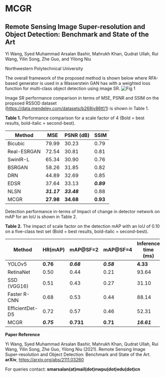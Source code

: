 # MCGR
## Remote Sensing Image Super-resolution and Object Detection: Benchmark and State of the Art
Yi Wang, Syed Muhammad Arsalan Bashir, Mahrukh Khan, Qudrat Ullah, Rui Wang, Yilin Song, Zhe Guo, and Yilong Niu 

Northwestern Polytechnical University

The overall framework of the proposed method is shown below where RFA-based generator is used in a Wasserstein GAN has with a weighted loss function for multi-class object detection using image SR.
![Fig  1](https://github.com/smab1176/MCGR/blob/90bd113669b2aa7e97cfcd45cff183d0dae46fe6/Figure%202-7.png)

Image SR performance comparison in terms of MSE, PSNR and SSIM on the propsoed RSSOD dataset (https://data.mendeley.com/datasets/b268jv86tf/1) is shown in Table 1.

**Table 1.** Performance comparison for a scale factor of 4 (Bold = best results, bold-italic = second-best).

Method          | MSE       | PSNR (dB) | SSIM
----------------|-----------|-----------|----------
Bicubic 	      |  79.99	  |  30.23	  |   0.79
Real-ESRGAN 	  |  72.54	  |  30.81	  |   0.81
SwinIR-L 	      |  65.34	  |  30.90	  |   0.76
BSRGAN 	        |  58.26	  |  31.85	  |   0.82
DRN	            |  44.89	  |  32.69	  |   0.85
EDSR	          |  37.64	  |  33.13	  |   ***0.89***
NLSN	          |  ***31.17***	  |  ***33.48***	  |   0.88
MCGR	          |  **27.98**	|  **34.68**	  |   **0.93**




Detection performance in-terms of  Impact of change in detector network on mAP for an IoU is shown in Table 2. 

**Table 2.** The impact of scale factor on the detection mAP with an IoU of 0.10 on a five-class test set (Bold = best results, bold-italic = second-best).

Method           | HR(mAP)    | mAP@SF=2 | mAP@SF=4 |  Inference time (ms)
-----------------|-------|---------|----------|-----------------
YOLOv5	         |**0.76** | ***0.68***|	***0.58***	  |  **4.33**
RetinaNet	       |  0.50 |   0.44	 |  0.21	  |    93.64
SSD (VGG16)	     |  0.51 |   0.43	 |  0.27	  |    31.10
Faster R-CNN	   |  0.68 |   0.53	 |  0.44	  |    88.14
EfficientDet-D5	 |  0.72 |   0.57	 |  0.46	  |    52.31
MCGR	           | ***0.75***|**0.731**|	**0.71**  |   ***16.61***


**Paper Reference**

Yi Wang, Syed Muhammad Arsalan Bashir, Mahrukh Khan, Qudrat Ullah, Rui Wang, Yilin Song, Zhe Guo, Yilong Niu (2021). Remote Sensing Image Super-resolution and Object Detection: Benchmark and State of the Art. **arXiv**, https://arxiv.org/abs/2111.03260


For queries contact:
**smarsalan(at)mail(dot)nwpu(dot)edu(dot)cn**
